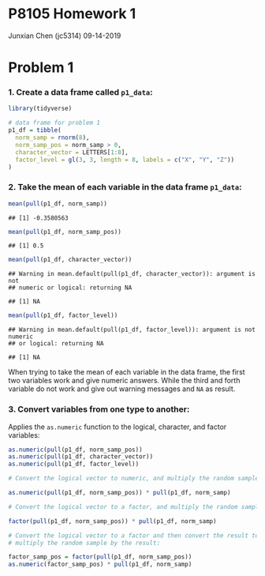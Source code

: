 P8105 Homework 1
================
Junxian Chen (jc5314)
09-14-2019

# Problem 1

### 1\. Create a data frame called `p1_data`:

``` r
library(tidyverse)

# data frame for problem 1
p1_df = tibble(                  
  norm_samp = rnorm(8),
  norm_samp_pos = norm_samp > 0,
  character_vector = LETTERS[1:8],
  factor_level = gl(3, 3, length = 8, labels = c("X", "Y", "Z"))
)
```

### 2\. Take the mean of each variable in the data frame `p1_data`:

``` r
mean(pull(p1_df, norm_samp))
```

    ## [1] -0.3580563

``` r
mean(pull(p1_df, norm_samp_pos))
```

    ## [1] 0.5

``` r
mean(pull(p1_df, character_vector))
```

    ## Warning in mean.default(pull(p1_df, character_vector)): argument is not
    ## numeric or logical: returning NA

    ## [1] NA

``` r
mean(pull(p1_df, factor_level))
```

    ## Warning in mean.default(pull(p1_df, factor_level)): argument is not numeric
    ## or logical: returning NA

    ## [1] NA

When trying to take the mean of each variable in the data frame, the
first two variables work and give numeric answers. While the third and
forth variable do not work and give out warning messages and `NA` as
result.

### 3\. Convert variables from one type to another:

Applies the `as.numeric` function to the logical, character, and factor
variables:

``` r
as.numeric(pull(p1_df, norm_samp_pos))
as.numeric(pull(p1_df, character_vector))
as.numeric(pull(p1_df, factor_level))
```

``` r
# Convert the logical vector to numeric, and multiply the random sample by the result:

as.numeric(pull(p1_df, norm_samp_pos)) * pull(p1_df, norm_samp)

# Convert the logical vector to a factor, and multiply the random sample by the result:

factor(pull(p1_df, norm_samp_pos)) * pull(p1_df, norm_samp)

# Convert the logical vector to a factor and then convert the result to numeric, and 
# multiply the random sample by the result:

factor_samp_pos = factor(pull(p1_df, norm_samp_pos))
as.numeric(factor_samp_pos) * pull(p1_df, norm_samp)
```
